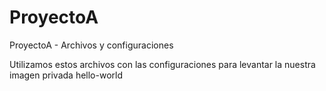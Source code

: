 # ProyectoA
ProyectoA - Archivos y configuraciones

Utilizamos estos archivos con las configuraciones para levantar la nuestra imagen privada hello-world
